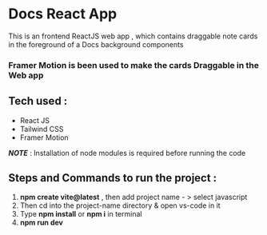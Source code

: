 # Docs React App

This is an frontend ReactJS web app , which contains draggable note cards in the foreground of a Docs background components

### **Framer Motion** is been used to make the cards Draggable in the Web app 

## Tech used :
- React JS
- Tailwind CSS
- Framer Motion

***NOTE*** : Installation of node modules is required before running the code 

## Steps and Commands to run the project : 
1. **npm create vite@latest** , then add project name - > select javascript
2. Then cd into the project-name directory & open vs-code in it
3. Type **npm install** or **npm i** in terminal
4. **npm run dev**  

